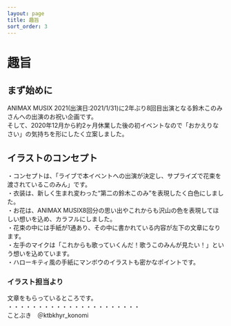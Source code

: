 ```yaml
---
layout: page
title: 趣旨
sort_order: 3
---
```

# 趣旨

## まず始めに

ANIMAX MUSIX 2021(出演日:2021/1/31)に2年ぶり8回目出演となる鈴木このみさんへの出演のお祝い企画です。  
そして、2020年12月から約2ヶ月休業した後の初イベントなので「おかえりなさい」の気持ちを形にしたく立案しました。

## イラストのコンセプト

・コンセプトは、「ライブで本イベントへの出演が決定し、サプライズで花束を渡されているこのみん」です。  
・衣装は、新しく生まれ変わった“第二の鈴木このみ”を表現したく白色にしました。  
・お花は、ANIMAX MUSIX8回分の思い出やこれからも沢山の色を表現してほしい想いを込め、カラフルにしました。  
・花束の中には手紙が1通あり、その中に書かれている内容が左下の文章になります。  
・左手のマイクは「これからも歌っていくんだ！歌うこのみんが見たい！」という想いを込めています。  
・ハローキティ風の手紙にマンボウのイラストも密かなポイントです。

### イラスト担当より
文章をもらっているところです。  
・・・・・・・・・・・・・・・・・・・・・・  
ことぶき　＠ktbkhyr_konomi
